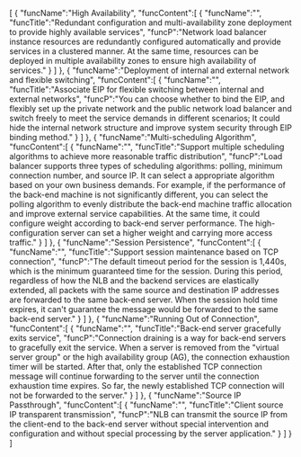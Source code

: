 [
	{
		"funcName":"High Availability",
		"funcContent":[
			{
				"funcName":"",
				"funcTitle":"Redundant configuration and multi-availability zone deployment to provide highly available services",
				"funcP":"Network load balancer instance resources are redundantly configured automatically and provide services in a clustered manner. At the same time, resources can be deployed in multiple availability zones to ensure high availability of services."
			}
		]
	},
	{
		"funcName":"Deployment of internal and external network and flexible switching",
		"funcContent":[
			{
				"funcName":"",
				"funcTitle":"Associate EIP for flexible switching between internal and external networks",
				"funcP":"You can choose whether to bind the EIP, and flexibly set up the private network and the public network load balancer and switch freely to meet the service demands in different scenarios; It could hide the internal network structure and improve system security through EIP binding method."
			}
		]
	},
	{
		"funcName":"Multi-scheduling Algorithm",
		"funcContent":[
			{
				"funcName":"",
				"funcTitle":"Support multiple scheduling algorithms to achieve more reasonable traffic distribution",
				"funcP":"Load balancer supports three types of scheduling algorithms: polling, minimum connection number, and source IP. It can select a appropriate algorithm based on your own business demands. For example, if the performance of the back-end machine is not significantly different, you can select the polling algorithm to evenly distribute the back-end machine traffic allocation and improve external service capabilities. At the same time, it could configure weight according to back-end server performance. The high-configuration server can set a higher weight and carrying more access traffic."
			}
		]
	},
	{
		"funcName":"Session Persistence",
		"funcContent":[
			{
				"funcName":"",
				"funcTitle":"Support session maintenance based on TCP connection",
				"funcP":"The default timeout period for the session is 1,440s, which is the minimum guaranteed time for the session. During this period, regardless of how the NLB and the backend services are elastically extended, all packets with the same source and destination IP addresses are forwarded to the same back-end server. When the session hold time expires, it can't guarantee the message would be forwarded to the same back-end server."
			}
		]
	},
	{
		"funcName":"Running Out of Connection",
		"funcContent":[
			{
				"funcName":"",
				"funcTitle":"Back-end server gracefully exits service",
				"funcP":"Connection draining is a way for back-end servers to gracefully exit the service. When a server is removed from the \"virtual server group\" or the high availability group (AG), the connection exhaustion timer will be started. After that, only the established TCP connection message will continue forwarding to the server until the connection exhaustion time expires. So far, the newly established TCP connection will not be forwarded to the server."
			}
		]
	},
	{
		"funcName":"Source IP Passthrough",
		"funcContent":[
			{
				"funcName":"",
				"funcTitle":"Client source IP transparent transmission",
				"funcP":"NLB can transmit the source IP from the client-end to the back-end server without special intervention and configuration and without special processing by the server application."
			}
		]
	}
]